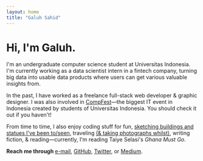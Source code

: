 ```yaml
---
layout: home
title: "Galuh Sahid"
---
```


<h1>Hi, I'm Galuh.</h1>

<p class="f5 lh-copy measure">I'm an undergraduate computer science student at Universitas Indonesia. I'm currently working as a data scientist intern in a fintech company, turning big data into usable data products where users can get various valuable insights from.
</p>

<p class="f5 lh-copy measure">In the past, I have worked as a freelance full-stack web developer &amp; graphic designer. I was also involved in <a href="http://compfest.web.id">CompFest</a>&mdash;the biggest IT event in Indonesia created by students of Universitas Indonesia. You should check it out if you haven't!</p>

<p class="f5 lh-copy measure">From time to time, I also enjoy coding stuff for fun, <a href="/sketches">sketching buildings and statues I've been to/seen</a>, traveling <a href="/photography">(&amp; taking photographs whilst)</a>, writing fiction, &amp; reading&mdash;currently, I'm reading Taiye Selasi's <em>Ghana Must Go</em>.</p>

<p class="f5 lh-copy measure"><strong>Reach me through </strong><a href="mailto:galuh.tunggadewi[at]gmail.com">e-mail</a>, <a href="http://github.com/galuhsahid">GitHub</a>, <a href="http://twitter.com/galuhsahid">Twitter</a>, or <a href="http://medium.com/@galuhsahid">Medium</a>.</p>